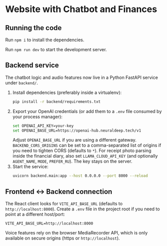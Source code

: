 
  # Website with Chatbot and Finances



  ## Running the code

  Run `npm i` to install the dependencies.

Run `npm run dev` to start the development server.

## Backend service

The chatbot logic and audio features now live in a Python FastAPI service under `backend/`.

1. Install dependencies (preferably inside a virtualenv):
   ```bash
   pip install -r backend/requirements.txt
   ```
2. Export your OpenAI credentials (or add them to a `.env` file consumed by your process manager):
   ```bash
   set OPENAI_API_KEY=your-key
   set OPENAI_BASE_URL=https://openai-hub.neuraldeep.tech/v1
   ```
   Adjust `OPENAI_BASE_URL` if you are using a different gateway. `BACKEND_CORS_ORIGINS` can be set to a comma-separated list of origins if you need to tighten CORS (defaults to `*`).
   For receipt photo parsing inside the financial diary, also set `LLAMA_CLOUD_API_KEY` (and optionally `AGENT_NAME`, `MODE`, `PREFER_RU`). The key stays on the server.
3. Start the service:
   ```bash
   uvicorn backend.main:app --host 0.0.0.0 --port 8000 --reload
   ```

## Frontend ↔ Backend connection

The React client looks for `VITE_API_BASE_URL` (defaults to `http://localhost:8000`). Create a `.env` file in the project root if you need to point at a different host/port:

```
VITE_API_BASE_URL=http://localhost:8000
```

Voice features rely on the browser MediaRecorder API, which is only available on secure origins (https or `http://localhost`).  
